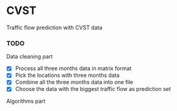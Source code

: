 # CVST
Traffic flow prediction with CVST data

### TODO

Data cleaning part

- [x] Process all three months data in matrix format
- [x] Pick the locations with three months data
- [x] Combine all the three months data into one file
- [x] Choose the data with the biggest traffic flow as prediction set

Algorithms part